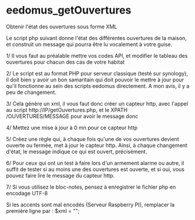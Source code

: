 # eedomus_getOuvertures
Obtenir l'état des ouvertures sous forme XML

Le script php suivant donne l'état des différentes ouvertures de la maison, et construit un message qui pourra être lu vocalement 
à votre guise.

1/ Il vous faut au préalable mettre vos codes API, et modifier le tableau des ouvertures pour chacun des cas de votre habitat

2/ Le script est au format PHP pour serveur classique (testé sur synology), il doit bien y avoir un bon samaritain 
qui doit pouvoir le mettre à jour pour qu'il fonctionne au sein des scripts eedomus directement. A mon avis, il y a peu de changement.

3/ Cela génère un xml, il vous faut donc créer un capteur http, avec l'appel au script http://IP/getOuvertures.php, 
et le XPATH /OUVERTURES/MESSAGE pour avoir le message donc

4/ Mettez une mise à jour à 0 mn pour ce capteur http

5/ Créez une règle qui, à chaque fois qu'une de vos ouvertures devient ouverte ou fermée, met à jour le capteur http. 
Ainsi, à chaque changement d'état, le message indique ce qui est ouvert, précisément.

6/ Pour ceux qui ont un test à faire lors d'un armement alarme ou autre, il suffit de tester si au moins une des ouvertures est ouverte, 
et si oui, vous pouvez faire lire le message du capteur http.

7/ Si vous utilisez le bloc-notes, pensez à enregistrer le fichier php en encodage UTF-8

Si les accents sont mal encodés (Serveur Raspberry PI), remplacer la première ligne par :
$xml = "<?xml version=\"1.0\" encoding=\"UTF-8\" ?>";
